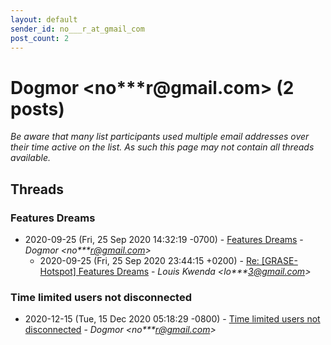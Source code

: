 ```yaml
---
layout: default
sender_id: no___r_at_gmail_com
post_count: 2
---
```


# Dogmor <no***r<span>@</span>gmail.com> (2 posts)

_Be aware that many list participants used multiple email addresses over their time active on the list. As such this page may not contain all threads available._

## Threads

### Features Dreams
+ 2020-09-25 (Fri, 25 Sep 2020 14:32:19 -0700) - [Features Dreams](/archive/2020/09/922a2b48e6ffbf30cfdd91f8feeabc3347f494dd5abe4c4a1237e197d380f42d) - _Dogmor \<no***r@gmail.com\>_
  + 2020-09-25 (Fri, 25 Sep 2020 23:44:15 +0200) - [Re: [GRASE-Hotspot] Features Dreams](/archive/2020/09/61425c98f12d73ff26821f327d26a8571c9c19f1f3eec3bc6eb6786bcc393b82) - _Louis Kwenda \<lo***3@gmail.com\>_

### Time limited users not disconnected
+ 2020-12-15 (Tue, 15 Dec 2020 05:18:29 -0800) - [Time limited users not disconnected](/archive/2020/12/f98aca16a607c294d213e0a9d28f7763a0ec69469f246f9e0bb61b3bd5691084) - _Dogmor \<no***r@gmail.com\>_

